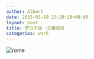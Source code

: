 ```yaml
---
author: Albert
date: 2015-05-19 23:29:10+00:00
layout: post
title: 罗马不是一天建成的 
categories: work
---
```


![rome](http://7xidkg.com1.z0.glb.clouddn.com/rome-Italie-768x1366.jpg)
